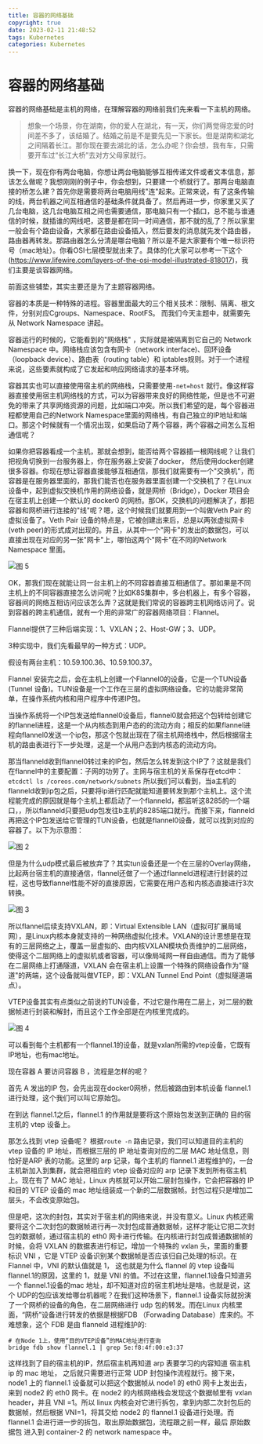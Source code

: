 ```yaml
---
title: 容器的网络基础
copyright: true
date: 2023-02-11 21:48:52
tags: Kubernetes
categories: Kubernetes
---
```


# 容器的网络基础

容器的网络基础是主机的网络，在理解容器的网络前我们先来看一下主机的网络。

> 想象一个场景，你在湖南，你的爱人在湖北，有一天，你们两觉得恋爱的时间差不多了，该结婚了。结婚之前是不是要先见一下家长。但是湖南和湖北之间隔着长江。那你现在要去湖北的话，怎么办呢？你会想，我有车，只需要开车过“长江大桥”去对方父母家就行。

换一下，现在你有两台电脑，你想让两台电脑能够互相传递文件或者文本信息，那该怎么做呢？我想刚刚的例子中，你会想到，只要建一个桥就行了。那两台电脑直接的桥怎么建？首先你是需要将两台电脑用线"连"起来。正常来说，有了这条传输的线，两台机器之间互相通信的基础条件就具备了。然后再进一步，你家里又买了几台电脑，这几台电脑互相之间也需要通信，那电脑只有一个插口，总不能与谁通信的时候，就插谁的网线吧，这要是都在同一时间通信，那不就的乱了？所以家里一般会有个路由设备，大家都在路由设备插入，然后要发的消息就先发个路由器，路由器再转发。那路由器怎么分清是哪台电脑？所以是不是大家要有个唯一标识符号（mac地址）。你看OSI七层模型就出来了。具体的化大家可以参考一下这个(https://www.lifewire.com/layers-of-the-osi-model-illustrated-818017)，我们主要是谈容器网络。

前面这些铺垫，其实主要还是为了主题容器网络。
<!--more-->
容器的本质是一种特殊的进程。容器里面最大的三个相关技术：限制、隔离、根文件，分别对应Cgroups、Namespace、RootFS。 而我们今天主题中，就需要先从 Network Namespace 讲起。

容器运行的时候的，它能看到的"网络栈" ，实际就是被隔离到它自己的 Network Namespace  中。网络栈应该包含有网卡（network interface)、回环设备（loopback device）、路由表（routing table）和 iptables规则。对于一个进程来说，这些要素就构成了它发起和响应网络请求的基本环境。

容器其实也可以直接使用宿主机的网络栈，只需要使用`-net=host` 就行。像这样容器直接使用宿主机网络栈的方式，可以为容器带来良好的网络性能，但是也不可避免的带来了共享网络资源的问题，比如端口冲突。所以我们希望的是，每个容器进程都使用自己的Network Namespace里面的网络栈，有自己独立的IP地址和端口。那这个时候就有一个情况出现，如果启动了两个容器，两个容器之间怎么互相通信呢？

如果你把容器看成一个主机，那就会想到，能否给两个容器插一根网线呢？让我们把视角切换到一台服务器上，你在服务器上安装了docker， 然后使用docker创建很多容器。你现在想让容器直接能够互相通信，那我们就需要有一个"交换机"，而容器是在服务器里面的，那我们能否也在服务器里面创建一个交换机了？在Linux设备中，起到虚拟交换机作用的网络设备，就是网桥（Bridge），Docker 项目会在宿主机上创建一个默认的 docker0 的网桥。那OK，交换机的问题解决了，那把容器和网桥进行连接的"线"呢？嗯，这个时候我们就要用到一个叫做Veth Pair 的虚拟设备了。Veth Pair 设备的特点是，它被创建出来后，总是以两张虚拟网卡(veth peer)的形式成对出现的。并且，从其中一个"网卡"的发出的数据包，可以直接出现在对应的另一张"网卡"上，哪怕这两个"网卡"在不同的Network Namespace 里面。

![图 5](/images/qiniu/1679408322281-%E5%8D%95%E4%B8%BB%E6%9C%BA%E5%AE%B9%E5%99%A8%E4%BA%92%E7%9B%B8%E8%AE%BF%E9%97%AE.png)  



OK，那我们现在就能让同一台主机上的不同容器直接互相通信了。那如果是不同主机上的不同容器直接怎么访问呢？比如K8S集群中，多台机器上，有多个容器，容器间的网络互相访问应该怎么弄？这就是我们常说的容器跨主机网络访问了。说到容器的跨主机通信，就有一个用的非常广的容器网络项目：Flannel。



Flannel提供了三种后端实现：1、VXLAN；2、Host-GW；3、UDP。

3种实现中，我们先看最早的一种方式：UDP。 

假设有两台主机：10.59.100.36、10.59.100.37。

Flannel 安装完之后，会在主机上创建一个Flannel0的设备，它是一个TUN设备(Tunnel 设备)。TUN设备是一个工作在三层的虚拟网络设备。它的功能非常简单，在操作系统内核和用户程序中传递IP包。 

当操作系统将一个IP包发送给flannel0设备后，flannel0就会把这个包转给创建它的flannel进程，这是一个从内核态到用户态的的流动方向；相反的如果flannel进程向flannel0发送一个ip包，那这个包就出现在了宿主机网络栈中，然后根据宿主机的路由表进行下一步处理，这是一个从用户态到内核态的流动方向。

那当flanneld收到flannel0转过来的IP包，然后怎么转发到这个IP了？这就是我们在flannel中的主要配置：子网的功劳了。主网与宿主机的关系保存在etcd中：`etcdctl ls /coreos.com/network/subnets` 所以我们可以看到，当a主机的flanneld收到ip包之后，只要将ip进行匹配就能知道要转发到那个主机上。这个流程能完成的原因就是每个主机上都启动了一个flanneld，都监听这8285的一个端口，，所以flanneld只要把udp包发往b主机的8285端口就行。而接下来，flanneld再把这个IP包发送给它管理的TUN设备，也就是flannel0设备，就可以找到对应的容器了。以下为示意图：

![图 2](/images/qiniu/1679408009109-flannel-%E8%B7%A8%E4%B8%BB%E6%9C%BA%E9%80%9A%E4%BF%A1-udp.png)  


但是为什么udp模式最后被放弃了？其实tun设备还是一个在三层的Overlay网络，比起两台宿主机的直接通信，flannel还做了一个通过flanneld进程进行封装的过程，这也导致flannel性能不好的直接原因，它需要在用户态和内核态直接进行3次转换。

![图 3](/images/qiniu/1679408053501-flanned-udp-%E5%BA%9F%E5%BC%83%E7%9A%84%E5%8E%9F%E5%9B%A0.png)  



所以flannel后续支持VXLAN，即：Virtual Extensible LAN（虚拟可扩展局域网），是Linux内核本身就支持的一种网络虚拟化技术。VXLAN的设计思想是在现有的三层网络之上，覆盖一层虚拟的、由内核VXLAN模块负责维护的二层网络，使得这个二层网络上的虚拟机或者容器，可以像局域网一样自由通信。而为了能够在二层网络上打通隧道，VXLAN 会在宿主机上设置一个特殊的网络设备作为"隧道"的两端，这个设备就叫做VTEP，即：VXLAN Tunnel End Point（虚拟隧道端点）。

VTEP设备其实有点类似之前说的TUN设备，不过它是作用在二层上，对二层的数据帧进行封装和解封，而且这个工作全部是在内核里完成的。

![图 4](/images/qiniu/1679408065526-flannel-vxlan%E6%A8%A1%E5%BC%8F.png)  

可以看到每个主机都有一个flannel.1的设备，就是vxlan所需的vtep设备，它既有IP地址，也有mac地址。

现在容器 A 要访问容器 B ，流程是怎样的呢？

首先 A 发出的IP 包，会先出现在docker0网桥，然后被路由到本机设备 flannel.1 进行处理，这个我们可以叫它原始包。

在到达 flannel.1之后，flannel.1 的作用就是要将这个原始包发送到正确的 目的宿主机的 vtep 设备上。

那怎么找到 vtep 设备呢？ 根据`route -n` 路由记录，我们可以知道目的主机的 vtep 设备的 IP 地址，而根据三层的 IP 地址查询对应的二层 MAC 地址信息，则恰好是ARP 表的功能。这里的 arp 记录，每个主机的 flannel.1 进程维护的，一台主机新加入到集群，就会把相应的 vtep 设备对应的 arp 记录下发到所有宿主机上。现在有了 MAC 地址，Linux 内核就可以开始二层封包操作，它会把容器的 IP和目的 VTEP 设备的 mac 地址组装成一个新的二层数据帧。封包过程只是增加二层头，不会改变原始包。

但是吧，这次的封包，其实对于宿主机的网络来说，并没有意义。Linux 内核还需要将这个二次封包的数据帧进行再一次封包成普通数据帧，这样才能让它把二次封包的数据帧，通过宿主机的 eth0 网卡进行传输。在内核进行封包成普通数据帧的时候，会将 VXLAN 的数据表进行标记，增加一个特殊的 vxlan 头，里面的重要标识 VNI ，它是 VTEP 设备识别某个数据帧是否应该归自己处理的标识。在 Flannel 中，VNI 的默认值就是 1， 这也就是为什么 flannel 的 vtep 设备叫 flannel.1的原因，这里的 1，就是 VNI 的值。不过在这里，flannel.1设备只知道另一个 flannel.1设备的mac 地址，却不知道对应的宿主机地址是啥。也就是说，这个 UDP的包应该发给哪台机器呢？在我们这种场景下，flannel.1 设备实际就扮演了一个网桥的设备的角色，在二层网络进行 udp 包的转发。而在Linux 内核里面，“网桥”设备进行转发的依据是根据FDB （Forwading Database）库来的。不难想象，这个 FDB 是由 flanneld 进程维护的:
```shell
# 在Node 1上，使用“目的VTEP设备”的MAC地址进行查询
bridge fdb show flannel.1 | grep 5e:f8:4f:00:e3:37
```
这样找到了目的宿主机的IP，然后宿主机再知道 arp 表要学习的内容知道 宿主机 ip 的 mac 地址， 之后就只需要进行正常 UDP 封包操作流程就行。接下来，node1 上的 flannel.1 设备就可以把这个数据帧从 node1 的 eth0 网卡上发出去，来到 node2 的 eth0 网卡。在 node2 的内核网络栈会发现这个数据帧里有 vxlan header，并且 VNI =1。所以 linux 内核会对它进行拆包，拿到内部二次封包后的数据帧，然后根据 VNI=1，将其交给 node2 的 flannel.1 设备进行处理。而 flannel.1 会进行进一步的拆包，取出原始数据包，流程跟之前一样，最后 原始数据包 进入到 container-2 的 network namespace 中。









